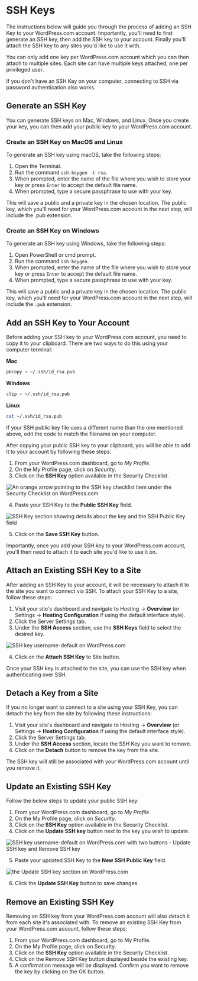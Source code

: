 # SSH Keys

The instructions below will guide you through the process of adding an SSH Key to your WordPress.com account. Importantly, you'll need to first generate an SSH key, then add the SSH key to your account. Finally you'll attach the SSH key to any sites you'd like to use it with.

You can only add one key per WordPress.com account which you can then attach to multiple sites. Each site can have multiple keys attached, one per privileged user.

If you don't have an SSH Key on your computer, connecting to SSH via password authentication also works.

## Generate an SSH Key

You can generate SSH keys on Mac, Windows, and Linux. Once you create your key, you can then add your public key to your WordPress.com account.

### Create an SSH Key on MacOS and Linux

To generate an SSH key using macOS, take the following steps:

1. Open the Terminal.
2. Run the command `ssh-keygen -t rsa`.
3. When prompted, enter the name of the file where you wish to store your key or press `Enter` to accept the default file name.
4. When prompted, type a secure passphrase to use with your key.

This will save a public and a private key in the chosen location. The public key, which you'll need for your WordPress.com account in the next step, will include the .pub extension.

### Create an SSH Key on Windows

To generate an SSH key using Windows, take the following steps:

1. Open PowerShell or cmd prompt.
2. Run the command `ssh-keygen`.
3. When prompted, enter the name of the file where you wish to store your key or press `Enter` to accept the default file name.
4. When prompted, type a secure passphrase to use with your key.

This will save a public and a private key in the chosen location. The public key, which you'll need for your WordPress.com account in the next step, will include the `.pub` extension.

## Add an SSH Key to Your Account

Before adding your SSH key to your WordPress.com account, you need to copy it to your clipboard. There are two ways to do this using your computer terminal:

**Mac**
  ```bash
  pbcopy < ~/.ssh/id_rsa.pub
  ```

**Windows**
  ```bash
  clip < ~/.ssh/id_rsa.pub
  ```

**Linux**
  ```bash
  cat ~/.ssh/id_rsa.pub
  ```

If your SSH public key file uses a different name than the one mentioned above, edit the code to match the filename on your computer.

After copying your public SSH key to your clipboard, you will be able to add it to your account by following these steps:

1. From your WordPress.com dashboard, go to _My Profile_.
2. On the My Profile page, click on _Security_.
3. Click on the **SSH Key** option available in the Security Checklist.

![An orange arrow pointing to the SSH key checklist item under the Security Checklist on WordPress.com](../images/ssh-key-checklist.png)

4. Paste your SSH Key to the **Public SSH Key** field.

![SSH Key section showing details about the key and the SSH Public Key field](../images/ssh-key-details.png)

5. Click on the **Save SSH Key** button.

Importantly, once you add your SSH key to your WordPress.com account, you'll then need to attach it to each site you'd like to use it on.

## Attach an Existing SSH Key to a Site

After adding an SSH Key to your account, it will be necessary to attach it to the site you want to connect via SSH. To attach your SSH Key to a site, follow these steps:

1. Visit your site's dashboard and navigate to Hosting → **Overview** (or Settings → **Hosting Configuration** if using the default interface style).
2. Click the Server Settings tab.
3. Under the **SSH Access** section, use the **SSH Keys** field to select the desired key.

![SSH key username-default on WordPress.com](../images/ssh-key-username.png)

4. Click on the **Attach SSH Key** to Site button.

Once your SSH key is attached to the site, you can use the SSH key when authenticating over SSH.

## Detach a Key from a Site

If you no longer want to connect to a site using your SSH Key, you can detach the key from the site by following these instructions:

1. Visit your site's dashboard and navigate to Hosting → **Overview** (or Settings → **Hosting Configuration** if using the default interface style).
2. Click the Server Settings tab.
3. Under the **SSH Access** section, locate the SSH Key you want to remove.
4. Click on the **Detach** button to remove the key from the site.

The SSH key will still be associated with your WordPress.com account until you remove it.

## Update an Existing SSH Key

Follow the below steps to update your public SSH key:

1. From your WordPress.com dashboard, go to _My Profile_.
2. On the My Profile page, click on _Security_.
3. Click on the **SSH Key** option available in the Security Checklist.
4. Click on the **Update SSH key** button next to the key you wish to update.

![SSH key username-default on WordPress.com with two buttons - Update SSH key and Remove SSH key](../images/ssh-key-update-buttons.png)

5. Paste your updated SSH Key to the **New SSH Public Key** field.

![the Update SSH key section on WordPress.com](../images/update-ssh-key.png)

6. Click the **Update SSH Key** button to save changes.

## Remove an Existing SSH Key

Removing an SSH key from your WordPress.com account will also detach it from each site it's associated with. To remove an existing SSH Key from your WordPress.com account, follow these steps:

1. From your WordPress.com dashboard, go to My Profile.
2. On the My Profile page, click on Security.
3. Click on the **SSH Key** option available in the Security Checklist.
4. Click on the Remove SSH Key button displayed beside the existing key.
5. A confirmation message will be displayed. Confirm you want to remove the key by clicking on the OK button. 